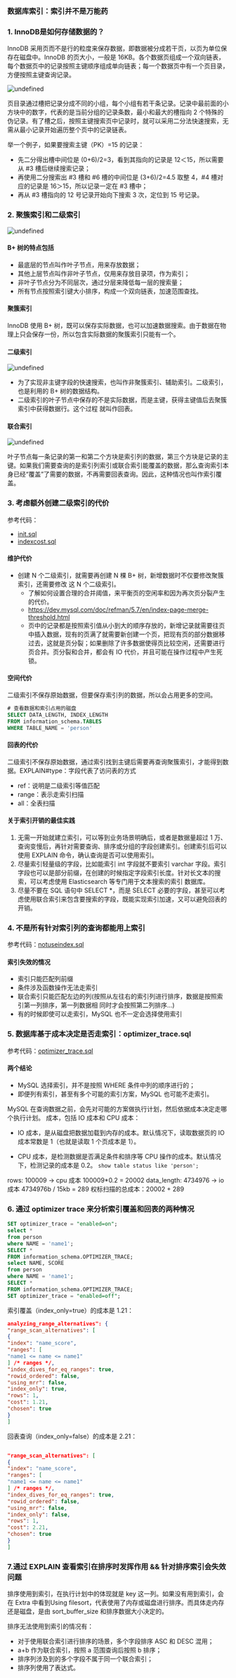 ### 数据库索引：索引并不是万能药

### 1. InnoDB是如何存储数据的？

InnoDB 采用页而不是行的粒度来保存数据，即数据被分成若干页，以页为单位保存在磁盘中。InnoDB 的页大小，一般是
16KB。各个数据页组成一个双向链表，每个数据页中的记录按照主键顺序组成单向链表；每一个数据页中有一个页目录，方便按照主键查询记录。

![undefined](http://ww1.sinaimg.cn/large/002eBIeDgy1gu0ehfl2h1j61hg12sn5h02.jpg)

页目录通过槽把记录分成不同的小组，每个小组有若干条记录。记录中最前面的小方块中的数字，代表的是当前分组的记录条数，最小和最大的槽指向
2 个特殊的伪记录。有了槽之后，按照主键搜索页中记录时，就可以采用二分法快速搜索，无需从最小记录开始遍历整个页中的记录链表。

举一个例子，如果要搜索主键（PK）=15 的记录：

- 先二分得出槽中间位是 (0+6)/2=3，看到其指向的记录是 12＜15，所以需要从 #3 槽后继续搜索记录；
- 再使用二分搜索出 #3 槽和 #6 槽的中间位是 (3+6)/2=4.5 取整 4，#4 槽对应的记录是 16＞15，所以记录一定在 #3 槽中；
- 再从 #3 槽指向的 12 号记录开始向下搜索 3 次，定位到 15 号记录。

### 2. 聚簇索引和二级索引

![undefined](http://ww1.sinaimg.cn/large/002eBIeDgy1gu0et3psqej61jg0y077k02.jpg)

#### B+ 树的特点包括

- 最底层的节点叫作叶子节点，用来存放数据；
- 其他上层节点叫作非叶子节点，仅用来存放目录项，作为索引；
- 非叶子节点分为不同层次，通过分层来降低每一层的搜索量；
- 所有节点按照索引键大小排序，构成一个双向链表，加速范围查找。

#### 聚簇索引

InnoDB 使用 B+ 树，既可以保存实际数据，也可以加速数据搜索。由于数据在物理上只会保存一份，所以包含实际数据的聚簇索引只能有一个。

#### 二级索引

![undefined](http://ww1.sinaimg.cn/large/002eBIeDgy1gu0exlhukqj61i80wodji02.jpg)

- 为了实现非主键字段的快速搜索，也叫作非聚簇索引、辅助索引。二级索引，也是利用的 B+ 树的数据结构。
- 二级索引的叶子节点中保存的不是实际数据，而是主键，获得主键值后去聚簇索引中获得数据行。这个过程
  就叫作回表。

#### 联合索引

![undefined](http://ww1.sinaimg.cn/large/002eBIeDgy1gu0fax6lm6j61j415odk102.jpg)

叶子节点每一条记录的第一和第二个方块是索引列的数据，第三个方块是记录的主键。如果我们需要查询的是索引列索引或联合索引能覆盖的数据，那么查询索引本身已经“覆盖”了需要的数据，不再需要回表查询。因此，这种情况也叫作索引覆盖。

### 3. 考虑额外创建二级索引的代价

参考代码：

- [init.sql](init.sql)
- [indexcost.sql](indexcost.sql)

#### 维护代价

- 创建 N 个二级索引，就需要再创建 N 棵 B+ 树，新增数据时不仅要修改聚簇索引，还需要修改
  这 N 个二级索引。
    - 了解如何设置合理的合并阈值，来平衡页的空闲率和因为再次页分裂产生的代价。
    - https://dev.mysql.com/doc/refman/5.7/en/index-page-merge-threshold.html
    - 页中的记录都是按照索引值从小到大的顺序存放的，新增记录就需要往页中插入数据，现有的页满了就需要新创建一个页，把现有页的部分数据移过去，这就是页分裂；如果删除了许多数据使得页比较空闲，还需要进行页合并。页分裂和合并，都会有
      IO 代价，并且可能在操作过程中产生死锁。

#### 空间代价

二级索引不保存原始数据，但要保存索引列的数据，所以会占用更多的空间。

```sql
# 查看数据和索引占用的磁盘
SELECT DATA_LENGTH, INDEX_LENGTH
FROM information_schema.TABLES
WHERE TABLE_NAME = 'person'
```

#### 回表的代价

二级索引不保存原始数据，通过索引找到主键后需要再查询聚簇索引，才能得到数据。EXPLAIN#type：字段代表了访问表的方式

- ref：说明是二级索引等值匹配
- range：表示走索引扫描
- all：全表扫描

#### 关于索引开销的最佳实践

1. 无需一开始就建立索引，可以等到业务场景明确后，或者是数据量超过 1 万、查询变慢后，再针对需要查询、排序或分组的字段创建索引。创建索引后可以使用
   EXPLAIN 命令，确认查询是否可以使用索引。
2. 尽量索引轻量级的字段，比如能索引 int 字段就不要索引 varchar 字段。索引字段也可以是部分前缀，在创建的时候指定字段索引长度。针对长文本的搜索，可以考虑使用
   Elasticsearch 等专门用于文本搜索的索引
   数据库。
3. 尽量不要在 SQL 语句中 SELECT *，而是 SELECT 必要的字段，甚至可以考虑使用联合索引来包含要搜索的字段，既能实现索引加速，又可以避免回表的开销。

### 4. 不是所有针对索引列的查询都能用上索引

参考代码：[notuseindex.sql](notuseindex.sql)

#### 索引失效的情况

- 索引只能匹配列前缀
- 条件涉及函数操作无法走索引
- 联合索引只能匹配左边的列(按照从左往右的索引列进行排序，数据是按照索引第一列排序，第一列数据相
  同时才会按照第二列排序...)
- 有的时候即使可以走索引，MySQL 也不一定会选择使用索引

### 5. 数据库基于成本决定是否走索引：optimizer_trace.sql

参考代码：[optimizer_trace.sql](optimizer_trace.sql)

#### 两个结论

- MySQL 选择索引，并不是按照 WHERE 条件中列的顺序进行的；
- 即便列有索引，甚至有多个可能的索引方案，MySQL 也可能不走索引。

MySQL 在查询数据之前，会先对可能的方案做执行计划，然后依据成本决定走哪个执行计划。
成本，包括 IO 成本和 CPU 成本：

- IO 成本，是从磁盘把数据加载到内存的成本。默认情况下，读取数据页的 IO 成本常数是 1（也就是读取
  1 个页成本是 1）。

- CPU 成本，是检测数据是否满足条件和排序等 CPU 操作的成本。默认情况下，检测记录的成本是 0.2。
  `show table status like 'person';`

rows: 100009 -> cpu 成本 100009*0.2 = 20002
data_length: 4734976 -> io 成本 4734976b / 15kb = 289
权标扫描的总成本：20002 + 289

### 6. 通过 optimizer trace 来分析索引覆盖和回表的两种情况

```sql
SET optimizer_trace = "enabled=on";
select *
from person
where NAME = 'name1';
SELECT *
FROM information_schema.OPTIMIZER_TRACE;
select NAME, SCORE
from person
where NAME = 'name1';
SELECT *
FROM information_schema.OPTIMIZER_TRACE;
SET optimizer_trace = "enabled=off";
```

索引覆盖（index_only=true）的成本是 1.21：

```json
analyzing_range_alternatives": {
"range_scan_alternatives": [
{
"index": "name_score",
"ranges": [
"name1 <= name <= name1"
] /* ranges */,
"index_dives_for_eq_ranges": true,
"rowid_ordered": false,
"using_mrr": false,
"index_only": true,
"rows": 1,
"cost": 1.21,
"chosen": true
}
]
```

回表查询（index_only=false）的成本是 2.21：

```json

"range_scan_alternatives": [
{
"index": "name_score",
"ranges": [
"name1 <= name <= name1"
] /* ranges */,
"index_dives_for_eq_ranges": true,
"rowid_ordered": false,
"using_mrr": false,
"index_only": false,
"rows": 1,
"cost": 2.21,
"chosen": true
}
]
```

### 7.通过 EXPLAIN 查看索引在排序时发挥作用 && 针对排序索引会失效问题

排序使用到索引，在执行计划中的体现就是 key 这一列。如果没有用到索引，会在 Extra 中看到Using
filesort，代表使用了内存或磁盘进行排序。而具体走内存还是磁盘，是由 sort_buffer_size 和排序数据大小决定的。

排序无法使用到索引的情况有：

- 对于使用联合索引进行排序的场景，多个字段排序 ASC 和 DESC 混用；
- a+b 作为联合索引，按照 a 范围查询后按照 b 排序；
- 排序列涉及到的多个字段不属于同一个联合索引；
- 排序列使用了表达式。